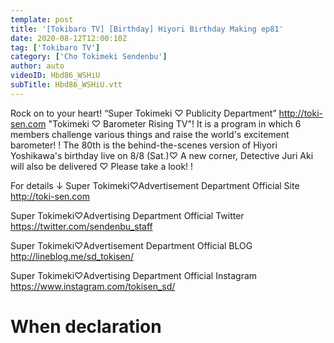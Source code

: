 ```yaml
---
template: post
title: '[Tokibaro TV] [Birthday] Hiyori Birthday Making ep81'
date: 2020-08-12T12:00:10Z
tag: ['Tokibaro TV']
category: ['Cho Tokimeki Sendenbu']
author: auto 
videoID: Hbd86_WSHiU
subTitle: Hbd86_WSHiU.vtt
---
```

Rock on to your heart! “Super Tokimeki ♡ Publicity Department” http://toki-sen.com
"Tokimeki ♡ Barometer Rising TV"!
It is a program in which 6 members challenge various things and raise the world's excitement barometer! !
The 80th is the behind-the-scenes version of Hiyori Yoshikawa's birthday live on 8/8 (Sat.)♡
A new corner, Detective Juri Aki will also be delivered ♡
Please take a look! !

For details ↓
Super Tokimeki♡Advertisement Department Official Site
http://toki-sen.com

Super Tokimeki♡Advertising Department Official Twitter
https://twitter.com/sendenbu_staff

Super Tokimeki♡Advertisement Department Official BLOG
http://lineblog.me/sd_tokisen/

Super Tokimeki♡Advertising Department Official Instagram
https://www.instagram.com/tokisen_sd/

# When declaration